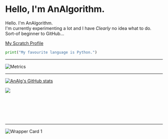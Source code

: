# Hello, I'm AnAlgorithm.

Hello. I'm AnAlgorithm. <br>
I'm currently experimenting a lot and I have *Clearly* no idea what to do. <br>
Sort-of beginner to GitHub... <br>

[My Scratch Profile](https://scratch.mit.edu/users/AnAlgorithm)
<br>
```python
print("My favourite language is Python.")
```
<hr> <!-- Metrics --><span align="left" width="400">
  

![Metrics](https://metrics.lecoq.io/analgorithm?template=classic&achievements=1&languages=1&isocalendar=1&isocalendar.duration=half-year&languages.limit=8&languages.sections=most-used&languages.colors=github-dark&languages.aliases=typescript%3ATS&languages.threshold=0%25&languages.indepth=false&languages.analysis.timeout=15&languages.categories=markup%2C%20programming&languages.recent.categories=markup%2C%20programming&languages.recent.load=300&languages.recent.days=14&achievements.threshold=X&achievements.secrets=true&achievements.display=compact&achievements.limit=27457&config.timezone=Asia%2FCalcutta&config.twemoji=true)

 
</span>



<hr><span align="left" width="495">

<!-- Github Stats card and stuff -->
  
[![AnAlg's GitHub stats](https://github-readme-stats.vercel.app/api?username=AnAlgorithm&theme=github_dark)](https://github.com/analgorithm/AnAlgorithm)

<a href="https://github.com/analgorithm/bork-bork-bork">
  <img align="left" src="https://github-readme-stats.vercel.app/api/pin/?username=analgorithm&repo=bork-bork-bork&theme=github_dark"/>
</a> </span>

<br><br><br><br><br><br> <hr>
  
![Wrapper Card 1](https://user-images.githubusercontent.com/64064699/144553680-b6f3ed95-8079-44aa-bb50-7d2de289843f.jpg)

